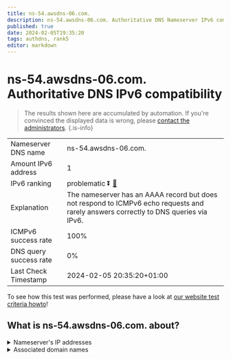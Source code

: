 ```yaml
---
title: ns-54.awsdns-06.com.
description: ns-54.awsdns-06.com. Authoritative DNS Nameserver IPv6 compatibility
published: true
date: 2024-02-05T19:35:20
tags: authdns, rank5
editor: markdown
---
```


# ns-54.awsdns-06.com. Authoritative DNS IPv6 compatibility

> The results shown here are accumulated by automation. If you're convinced the displayed data is wrong, please [contact the administrators](/howto/chat). 
{.is-info}




|   |   |
| - | - |
| Nameserver DNS name | ns-54.awsdns-06.com.
| Amount IPv6 address | 1
| IPv6 ranking | problematic :arrow_double_down: [🔗](/howto/ranking) |
| Explanation | The nameserver has an AAAA record but does not respond to ICMPv6 echo requests and rarely answers correctly to DNS queries via IPv6. |
| ICMPv6 success rate | 100%|
| DNS query success rate | 0% |
| Last Check Timestamp | 2024-02-05 20:35:20+01:00 |

To see how this test was performed, please have a look at [our website test criteria howto](/howto/testcriteria/authdns)!


## What is ns-54.awsdns-06.com. about?




<details>
<summary>Nameserver's IP addresses</summary>

2600:9000:5300:3600::1

</details>



<details>
<summary>Associated domain names</summary>

www.stern.de

</details>
